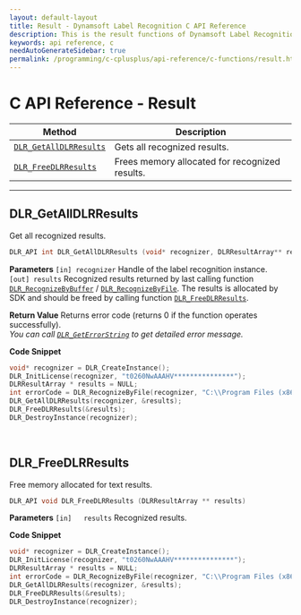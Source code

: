 ```yaml
---
layout: default-layout
title: Result - Dynamsoft Label Recognition C API Reference
description: This is the result functions of Dynamsoft Label Recognition for C API Reference.
keywords: api reference, c
needAutoGenerateSidebar: true
permalink: /programming/c-cplusplus/api-reference/c-functions/result.html
---
```


# C API Reference - Result

| Method               | Description |
|----------------------|-------------|
  | [`DLR_GetAllDLRResults`](#dlr_getalldlrresults) | Gets all recognized results. |
  | [`DLR_FreeDLRResults`](#dlr_freedlrresults) | Frees memory allocated for recognized results. |

---

## DLR_GetAllDLRResults
Get all recognized results.

```c
DLR_API int DLR_GetAllDLRResults (void* recognizer, DLRResultArray** results)	
```   
   
**Parameters**
`[in] recognizer` Handle of the label recognition instance.  
`[out] results`	Recognized results returned by last calling function [`DLR_RecognizeByBuffer`](recognizing.md#dlr_recognizebybuffer) / [`DLR_RecognizeByFile`](recognizing.md#dlr_recognizebyfile). The results is allocated by SDK and should be freed by calling function [`DLR_FreeDLRResults`](#dlr_freedlrresults).

**Return Value**
Returns error code (returns 0 if the function operates successfully).    
*You can call [`DLR_GetErrorString`](general.md#dlr_geterrorstring) to get detailed error message.*

**Code Snippet**
```c
void* recognizer = DLR_CreateInstance();
DLR_InitLicense(recognizer, "t0260NwAAAHV***************");
DLRResultArray * results = NULL;
int errorCode = DLR_RecognizeByFile(recognizer, "C:\\Program Files (x86)\\Dynamsoft\\{Version number}\\Images\\AllSupportedBarcodeTypes.tif", "");
DLR_GetAllDLRResults(recognizer, &results);
DLR_FreeDLRResults(&results);
DLR_DestroyInstance(recognizer);
```

&nbsp;

## DLR_FreeDLRResults
Free memory allocated for text results.

```c
DLR_API void DLR_FreeDLRResults (DLRResultArray ** results)	
```   
   
**Parameters**
`[in]	results` Recognized results.

**Code Snippet**
```c
void* recognizer = DLR_CreateInstance();
DLR_InitLicense(recognizer, "t0260NwAAAHV***************");
DLRResultArray * results = NULL;
int errorCode = DLR_RecognizeByFile(recognizer, "C:\\Program Files (x86)\\Dynamsoft\\{Version number}\\Images\\AllSupportedBarcodeTypes.tif", "");
DLR_GetAllDLRResults(recognizer, &results);
DLR_FreeDLRResults(&results);
DLR_DestroyInstance(recognizer);
```

&nbsp;





